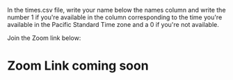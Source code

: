 In the times.csv file, write your name below the names column and write the number 1 if you're available in the column corresponding to the time you're available in the Pacific Standard Time zone and a 0 if you're not available. 

Join the Zoom link below:

# Zoom Link coming soon 

